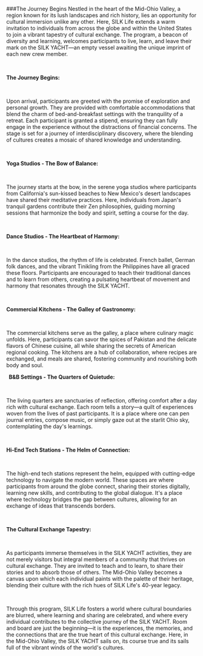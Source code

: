 ###The Journey Begins 
Nestled in the heart of the Mid-Ohio Valley, a region known for its lush landscapes and rich history, lies an opportunity for cultural immersion unlike any other. Here, SILK Life extends a warm invitation to individuals from across the globe and within the United States to join a vibrant tapestry of cultural exchange. The program, a beacon of diversity and learning, welcomes participants to live, learn, and leave their mark on the SILK YACHT—an empty vessel awaiting the unique imprint of each new crew member. 

  

**The Journey Begins:** 

  

Upon arrival, participants are greeted with the promise of exploration and personal growth. They are provided with comfortable accommodations that blend the charm of bed-and-breakfast settings with the tranquility of a retreat. Each participant is granted a stipend, ensuring they can fully engage in the experience without the distractions of financial concerns. The stage is set for a journey of interdisciplinary discovery, where the blending of cultures creates a mosaic of shared knowledge and understanding. 

  

**Yoga Studios - The Bow of Balance:** 

  

The journey starts at the bow, in the serene yoga studios where participants from California's sun-kissed beaches to New Mexico's desert landscapes have shared their meditative practices. Here, individuals from Japan's tranquil gardens contribute their Zen philosophies, guiding morning sessions that harmonize the body and spirit, setting a course for the day. 

  

**Dance Studios - The Heartbeat of Harmony:** 

  

In the dance studios, the rhythm of life is celebrated. French ballet, German folk dances, and the vibrant Tinikling from the Philippines have all graced these floors. Participants are encouraged to teach their traditional dances and to learn from others, creating a pulsating heartbeat of movement and harmony that resonates through the SILK YACHT. 

  

**Commercial Kitchens - The Galley of Gastronomy:** 

  

The commercial kitchens serve as the galley, a place where culinary magic unfolds. Here, participants can savor the spices of Pakistan and the delicate flavors of Chinese cuisine, all while sharing the secrets of American regional cooking. The kitchens are a hub of collaboration, where recipes are exchanged, and meals are shared, fostering community and nourishing both body and soul. 

  **B&B Settings - The Quarters of Quietude:** 

  

The living quarters are sanctuaries of reflection, offering comfort after a day rich with cultural exchange. Each room tells a story—a quilt of experiences woven from the lives of past participants. It is a place where one can pen journal entries, compose music, or simply gaze out at the starlit Ohio sky, contemplating the day's learnings. 

  

**Hi-End Tech Stations - The Helm of Connection:** 

  

The high-end tech stations represent the helm, equipped with cutting-edge technology to navigate the modern world. These spaces are where participants from around the globe connect, sharing their stories digitally, learning new skills, and contributing to the global dialogue. It's a place where technology bridges the gap between cultures, allowing for an exchange of ideas that transcends borders. 

  

**The Cultural Exchange Tapestry:** 

  

As participants immerse themselves in the SILK YACHT activities, they are not merely visitors but integral members of a community that thrives on cultural exchange. They are invited to teach and to learn, to share their stories and to absorb those of others. The Mid-Ohio Valley becomes a canvas upon which each individual paints with the palette of their heritage, blending their culture with the rich hues of SILK Life's 40-year legacy. 

  

Through this program, SILK Life fosters a world where cultural boundaries are blurred, where learning and sharing are celebrated, and where every individual contributes to the collective journey of the SILK YACHT. Room and board are just the beginning—it is the experiences, the memories, and the connections that are the true heart of this cultural exchange. Here, in the Mid-Ohio Valley, the SILK YACHT sails on, its course true and its sails full of the vibrant winds of the world's cultures. 
